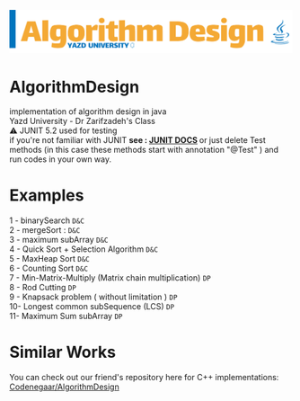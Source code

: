 ![alt text](https://raw.githubusercontent.com/AmirhosseinAzimyzadeh/AlgorithmDesign/master/Picture/Header.jpg)
# AlgorithmDesign
implementation of algorithm design in java <br> 
Yazd University - Dr Zarifzadeh's Class <br>
⚠ JUNIT 5.2 used for testing <br>
if you're not familiar with JUNIT <b>see :  <a href="https://junit.org/junit5/" target="_blank" >JUNIT DOCS</a> </b>
or just delete Test methods (in this case these methods start with annotation "@Test" )
and run codes in your own way.<br>
# Examples <br>
1 - binarySearch `D&C` <br>
2 - mergeSort : `D&C` <br>
3 - maximum subArray `D&C` <br>
4 - Quick Sort + Selection Algorithm `D&C` <br>
5 - MaxHeap Sort `D&C` <br>
6 - Counting Sort `D&C`<br>
7 - Min-Matrix-Multiply (Matrix chain multiplication) `DP` <br>
8 - Rod Cutting `DP` <br>
9 - Knapsack problem ( without limitation ) `DP` <br>
10- Longest common subSequence (LCS) `DP` <br>
11- Maximum Sum subArray `DP`
# Similar Works 
You can check out our friend's repository here for C++ implementations:<br>
<a href = "https://github.com/Codenegaar/AlgorithmDesignExamples/">Codenegaar/AlgorithmDesign</a>
